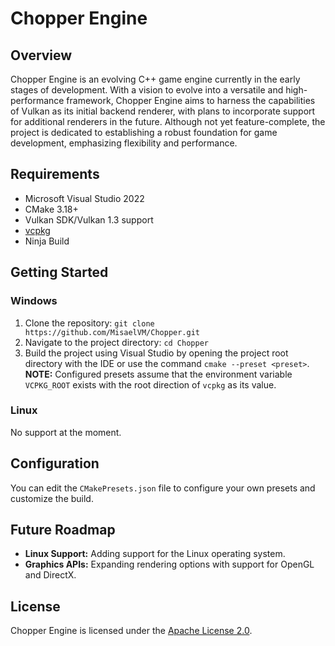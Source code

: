 # Chopper Engine

## Overview
Chopper Engine is an evolving C++ game engine currently in the early stages of development. With a vision to evolve into a versatile and high-performance framework, Chopper Engine aims to harness the capabilities of Vulkan as its initial backend renderer, with plans to incorporate support for additional renderers in the future. Although not yet feature-complete, the project is dedicated to establishing a robust foundation for game development, emphasizing flexibility and performance.

## Requirements
- Microsoft Visual Studio 2022
- CMake 3.18+
- Vulkan SDK/Vulkan 1.3 support
- [vcpkg](https://github.com/microsoft/vcpkg)
- Ninja Build

## Getting Started

### Windows
1. Clone the repository: `git clone https://github.com/MisaelVM/Chopper.git`
2. Navigate to the project directory: `cd Chopper`
3. Build the project using Visual Studio by opening the project root directory with the IDE or use the command `cmake --preset <preset>`. **NOTE:** Configured presets assume that the environment variable `VCPKG_ROOT` exists with the root direction of `vcpkg` as its value.

### Linux
No support at the moment.

## Configuration
You can edit the `CMakePresets.json` file to configure your own presets and customize the build.

## Future Roadmap
- **Linux Support:** Adding support for the Linux operating system.
- **Graphics APIs:** Expanding rendering options with support for OpenGL and DirectX.


## License
Chopper Engine is licensed under the [Apache License 2.0](LICENSE).
